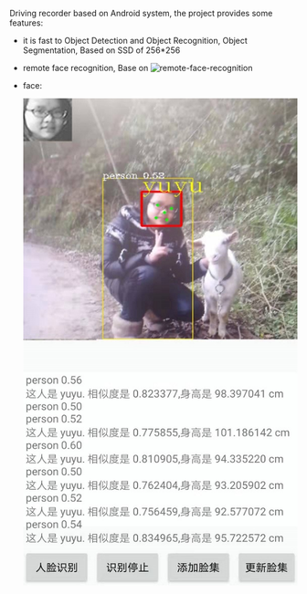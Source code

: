 Driving recorder based on Android system, the project provides some features:

* it is fast to Object Detection and Object Recognition, Object Segmentation, Based on SSD of 256*256

* remote face recognition, Base on ![remote-face-recognition](https://github.com/qjchen1972/remote-face-recognition)

* face:

  ![](https://github.com/qjchen1972/driving_recoder/blob/master/img/facetest1.jpg)
